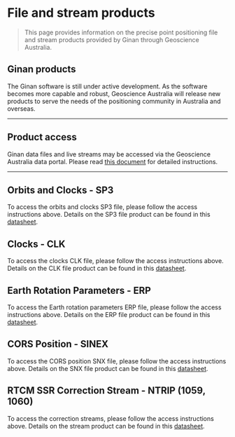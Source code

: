  

# File and stream products

> This page provides information on the precise point positioning file and stream products provided by Ginan through Geoscience Australia.


## Ginan products

The Ginan software is still under active development. As the software becomes more capable and robust, Geoscience Australia will release new products to serve the needs of the positioning community in Australia and overseas.

---

## Product access

Ginan data files and live streams may be accessed via the Geoscience Australia data portal. Please read [this document](resources/GinanProductsStreamsAccess20220422.pdf) for detailed instructions.

---

## Orbits and Clocks - SP3

To access the orbits and clocks SP3 file, please follow the access instructions above. Details on the SP3 file product can be found in this [datasheet](resources/GA-SP3datasheet20230616v03.pdf).

## Clocks - CLK

To access the clocks CLK file, please follow the access instructions above. Details on the CLK file product can be found in this [datasheet](resources/GA-CLKdatasheet20230616v02.pdf).

## Earth Rotation Parameters - ERP

To access the Earth rotation parameters ERP file, please follow the access instructions above. Details on the ERP file product can be found in this [datasheet](resources/GA-ERPdatasheet20230616v03.pdf).

## CORS Position - SINEX

To access the CORS position SNX file, please follow the access instructions above. Details on the SNX file product can be found in this [datasheet](resources/GA-SNXdatasheet20230616v02.pdf).

## RTCM SSR Correction Stream - NTRIP (1059, 1060)

To access the correction streams, please follow the access instructions above. Details on the stream product can be found in this [datasheet](resources/GA-STREAMdatasheet20220615v01.pdf).